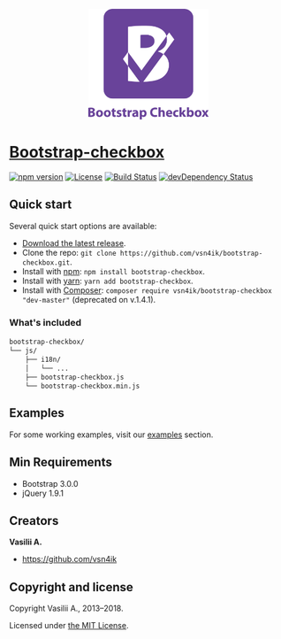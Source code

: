 <p align="center"><img src="logo/vertical.png" alt="bootstrap-checkbox" height="200px"></p>

# [Bootstrap-checkbox](https://vsn4ik.github.io/bootstrap-checkbox/)

[![npm version](https://img.shields.io/npm/v/bootstrap-checkbox.svg)](https://www.npmjs.com/package/bootstrap-checkbox)
[![License](https://img.shields.io/npm/l/bootstrap-checkbox.svg)][license]
[![Build Status](https://travis-ci.org/vsn4ik/bootstrap-checkbox.svg)](https://travis-ci.org/vsn4ik/bootstrap-checkbox)
[![devDependency Status](https://david-dm.org/vsn4ik/bootstrap-checkbox/dev-status.svg)](https://david-dm.org/vsn4ik/bootstrap-checkbox?type=dev)


## Quick start

Several quick start options are available:

* [Download the latest release](https://github.com/vsn4ik/bootstrap-checkbox/archive/v1.4.0.zip "Download Bootstrap-checkbox").
* Clone the repo: `git clone https://github.com/vsn4ik/bootstrap-checkbox.git`.
* Install with [npm](https://www.npmjs.com): `npm install bootstrap-checkbox`.
* Install with [yarn](https://yarnpkg.com): `yarn add bootstrap-checkbox`.
* Install with [Composer](https://getcomposer.org): `composer require vsn4ik/bootstrap-checkbox "dev-master"` (deprecated on v.1.4.1).

### What's included

```
bootstrap-checkbox/
└── js/
    ├── i18n/
    │   └── ...
    ├── bootstrap-checkbox.js
    └── bootstrap-checkbox.min.js
```


## Examples

For some working examples, visit our [examples](https://vsn4ik.github.io/bootstrap-checkbox/#html-examples) section.


## Min Requirements

* Bootstrap 3.0.0
* jQuery 1.9.1


## Creators

**Vasilii A.**

* <https://github.com/vsn4ik>


## Copyright and license

Copyright Vasilii A., 2013&ndash;2018.

Licensed under [the MIT License][license].

[license]: https://github.com/vsn4ik/bootstrap-checkbox/blob/master/LICENSE
